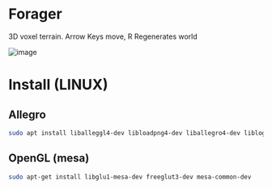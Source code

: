 # Forager
3D voxel terrain. Arrow Keys move, R Regenerates world


![image](https://user-images.githubusercontent.com/9920336/146388980-93a7fceb-2a2e-459a-9c9a-8349925ac38d.png)

# Install (LINUX)


## Allegro
```sh
sudo apt install liballeggl4-dev libloadpng4-dev liballegro4-dev liblogg4

```

## OpenGL (mesa)
```sh
sudo apt-get install libglu1-mesa-dev freeglut3-dev mesa-common-dev
```

